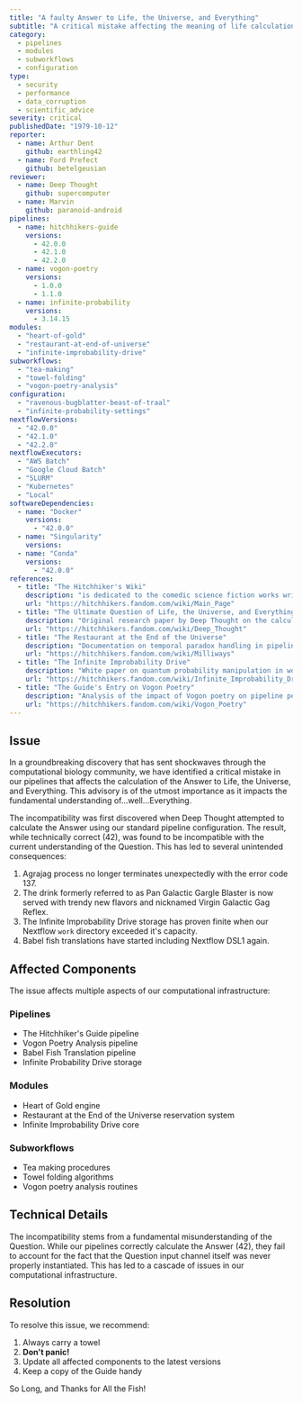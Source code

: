 ```yaml
---
title: "A faulty Answer to Life, the Universe, and Everything"
subtitle: "A critical mistake affecting the meaning of life calculations"
category:
  - pipelines
  - modules
  - subworkflows
  - configuration
type:
  - security
  - performance
  - data_corruption
  - scientific_advice
severity: critical
publishedDate: "1979-10-12"
reporter:
  - name: Arthur Dent
    github: earthling42
  - name: Ford Prefect
    github: betelgeusian
reviewer:
  - name: Deep Thought
    github: supercomputer
  - name: Marvin
    github: paranoid-android
pipelines:
  - name: hitchhikers-guide
    versions:
      - 42.0.0
      - 42.1.0
      - 42.2.0
  - name: vogon-poetry
    versions:
      - 1.0.0
      - 1.1.0
  - name: infinite-probability
    versions:
      - 3.14.15
modules:
  - "heart-of-gold"
  - "restaurant-at-end-of-universe"
  - "infinite-improbability-drive"
subworkflows:
  - "tea-making"
  - "towel-folding"
  - "vogon-poetry-analysis"
configuration:
  - "ravenous-bugblatter-beast-of-traal"
  - "infinite-probability-settings"
nextflowVersions:
  - "42.0.0"
  - "42.1.0"
  - "42.2.0"
nextflowExecutors:
  - "AWS Batch"
  - "Google Cloud Batch"
  - "SLURM"
  - "Kubernetes"
  - "Local"
softwareDependencies:
  - name: "Docker"
    versions:
      - "42.0.0"
  - name: "Singularity"
    versions:
  - name: "Conda"
    versions:
      - "42.0.0"
references:
  - title: "The Hitchhiker's Wiki"
    description: "is dedicated to the comedic science fiction works written by Douglas Adams and Eoin Colfer"
    url: "https://hitchhikers.fandom.com/wiki/Main_Page"
  - title: "The Ultimate Question of Life, the Universe, and Everything"
    description: "Original research paper by Deep Thought on the calculation of the Answer"
    url: "https://hitchhikers.fandom.com/wiki/Deep_Thought"
  - title: "The Restaurant at the End of the Universe"
    description: "Documentation on temporal paradox handling in pipeline execution"
    url: "https://hitchhikers.fandom.com/wiki/Milliways"
  - title: "The Infinite Improbability Drive"
    description: "White paper on quantum probability manipulation in workflow execution"
    url: "https://hitchhikers.fandom.com/wiki/Infinite_Improbability_Drive"
  - title: "The Guide's Entry on Vogon Poetry"
    description: "Analysis of the impact of Vogon poetry on pipeline performance"
    url: "https://hitchhikers.fandom.com/wiki/Vogon_Poetry"
---
```


## Issue

In a groundbreaking discovery that has sent shockwaves through the computational biology community, we have identified a critical mistake in our pipelines that affects the calculation of the Answer to Life, the Universe, and Everything. This advisory is of the utmost importance as it impacts the fundamental understanding of...well...Everything.

The incompatibility was first discovered when Deep Thought attempted to calculate the Answer using our standard pipeline configuration. The result, while technically correct (42), was found to be incompatible with the current understanding of the Question. This has led to several unintended consequences:

1. Agrajag process no longer terminates unexpectedly with the error code 137.
2. The drink formerly referred to as Pan Galactic Gargle Blaster is now served with trendy new flavors and nicknamed Virgin Galactic Gag Reflex.
3. The Infinite Improbability Drive storage has proven finite when our Nextflow `work` directory exceeded it's capacity.
4. Babel fish translations have started including Nextflow DSL1 again.

## Affected Components

The issue affects multiple aspects of our computational infrastructure:

### Pipelines
- The Hitchhiker's Guide pipeline
- Vogon Poetry Analysis pipeline
- Babel Fish Translation pipeline
- Infinite Probability Drive storage

### Modules
- Heart of Gold engine
- Restaurant at the End of the Universe reservation system
- Infinite Improbability Drive core

### Subworkflows
- Tea making procedures
- Towel folding algorithms
- Vogon poetry analysis routines

## Technical Details

The incompatibility stems from a fundamental misunderstanding of the Question. While our pipelines correctly calculate the Answer (42), they fail to account for the fact that the Question input channel itself was never properly instantiated. This has led to a cascade of issues in our computational infrastructure.

## Resolution

To resolve this issue, we recommend:

1. Always carry a towel
2. **Don't panic!**
3. Update all affected components to the latest versions
4. Keep a copy of the Guide handy

So Long, and Thanks for All the Fish!
